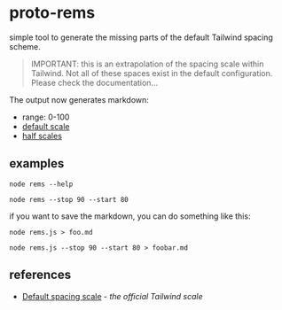 # proto-rems

simple tool to generate the missing parts of the default Tailwind spacing scheme.

> IMPORTANT:  this is an extrapolation of the spacing scale within Tailwind.  Not all of these spaces exist in the default configuration.  Please check the documentation...

The output now generates markdown:

- range: 0-100
- [default scale](./scale.md)
- [half scales](./halves-scale.md)

## examples

```
node rems --help
```
```
node rems --stop 90 --start 80
```

if you want to save the markdown, you can do something like this:

```
node rems.js > foo.md
```
```
node rems.js --stop 90 --start 80 > foobar.md
```

## references

- [Default spacing scale](https://tailwindcss.com/docs/customizing-spacing#default-spacing-scale) - _the official Tailwind scale_



